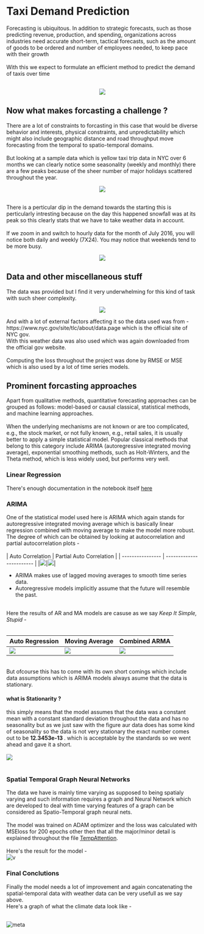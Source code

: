# Taxi Demand Prediction

Forecasting is ubiquitous. In addition to strategic forecasts, such as those predicting revenue, production, and spending, organizations across industries need accurate short-term, tactical forecasts, such as the amount of goods to be ordered and number of employees needed, to keep pace with their growth
<br><br>
With this we expect to formulate an efficient method to predict the demand of taxis over time 
<br><br>
<p align="center">
<img src="./assets/pickup_heatmap.gif",width="80%" />
</p>

## Now what makes forcasting a challenge ? 
There are a lot of constraints to forcasting in this case that would be diverse behavior and interests, physical constraints, and unpredictability which might also include geographic distance and road throughput move forecasting from the temporal to spatio-temporal domains.
<br><br>
But looking at a sample data which is yellow taxi trip data in NYC over 6 months we can clearly notice some seasonality (weekly and monthly) there are a few peaks because of the sheer number of major holidays scattered throughout the year.
<br>
<p align="center">
  <img src="./assets/final_data_daily_plot.png"/>
</p>
<br>
There is a perticular dip in the demand towards the starting this is perticularly intresting because on the day this happened snowfall was at its peak so this clearly stats that we have to take weather data in account.
<br><br>
If we zoom in and switch to hourly data for the month of July 2016, you will notice both daily and  weekly (7X24). You may notice that weekends tend to be more busy.
<br>
<p align="center">
  <img src="./assets/hourly_data.png"/>
</p>

## Data and other miscellaneous stuff

The data was provided but I find it very underwhelming for this kind of task with such sheer complexity.
<br>
<p align="center">
  <img src="./assets/initial_data_plot.png" />
</p>
And with a lot of external factors affecting it so the data used was from - https://www.nyc.gov/site/tlc/about/data.page which is the official site of NYC gov. <br>
With this weather data was also used which was again downloaded from the official gov website.
<br><br>
Computing the loss throughout the project was done by RMSE or MSE which is also used by a lot of time series models. 
<br>


## Prominent forcasting approaches
Apart from qualitative methods, quantitative forecasting approaches can be grouped as follows: model-based or causal classical, statistical methods, and machine learning approaches.
<br><br>
When the underlying mechanisms are not known or are too complicated, e.g., the stock market, or not fully known, e.g., retail sales, it is usually better to apply a simple statistical model. Popular classical methods that belong to this category include ARIMA (autoregressive integrated moving average), exponential smoothing methods, such as Holt-Winters, and the Theta method, which is less widely used, but performs very well.

### Linear Regression 
There's enough documentation in the notebook itself [here](https://github.com/jatinakad/05_Zum_TAXI-DEMAND-PREDICTION-USING-TIME-SERIES/blob/main/TAXI_DEMAND_PREDICTION_USING_TIME_SERIES.ipynb)

### ARIMA

One of the statistical model used here is ARIMA which again stands for autoregressive integrated moving average which is basically linear regression combined with moving average to make the model more robust.
<br>
The degree of which can be obtained by looking at autocorrelation and partial autocorrelation plots - <br><br>
| Auto Correlation | Partial Auto Correlation | 
| ---------------- | ------------------------ |
|<img src="./assets/auto_correlation.png" />|<img src="./assets/partial_autocorrelation.png" />|
<br>
- ARIMA makes use of lagged moving averages to smooth time series data.
- Autoregressive models implicitly assume that the future will resemble the past.
<br>
Here the results of AR and MA models are casuse as we say <i> Keep It Simple, Stupid </i> - 
<br><br>

| Auto Regression | Moving Average | Combined ARMA |
| ---------------- | ------------------------ | --------------- |
|<img src="./assets/AR_model_prediction.png" />|<img src="./assets/MA_on_residual.png" />|<img src="./assets/ARMA_model.png" /> |

<br>
But ofcourse this has to come with its own short comings which include data assumptions which is ARIMA models always asume that the data is stationary.

#### what is Stationarity ?
this simply means that the model assumes that the data was a constant mean with a constant standard deviation throughout the data and has no seasonality but as we just saw with the figure aur data does has some kind of seasonality so the data is not very stationary the exact number comes out to be <b> 12.3453e-13 </b>. which is acceptable by the standards so we went ahead and gave it a short. <br><br>
<img src="./assets/stationarity.png" />
<br><br>
### Spatial Temporal Graph Neural Networks 

The data we have is mainly time varying as supposed to being spatialy varying and such information requires a graph and Neural Network which are developed to deal with time varying features of a graph can be considered as Spatio-Temporal graph neural nets.
<br>
<br>
The model was trained on ADAM optimizer and the loss was calculated with MSEloss for 200 epochs other then that all the major/minor detail is explained throughout the file [TempAttention](./TempAttention/).
<br><br>
Here's the result for the model - <br>
![v](./assets/demand_every_30min_predicted.png)
<br>

### Final Conclutions 
Finally the model needs a lot of improvement and again concatenating the spatial-temporal data with weather data can be very usefull as we say above.
<br>
Here's a graph of what the climate data look like - <br><br>

![meta](./assets/weather_data_daily.png)
